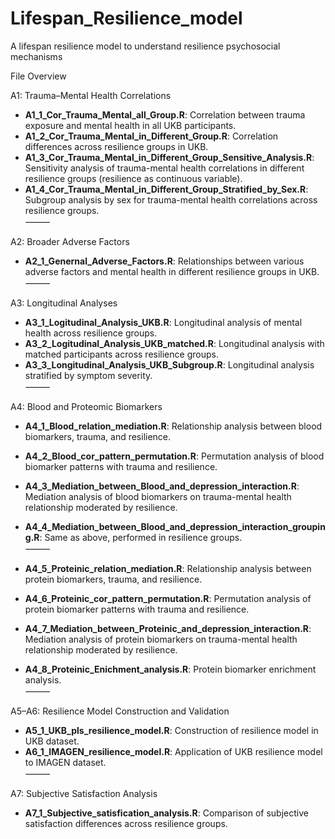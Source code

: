 # Lifespan_Resilience_model
A lifespan resilience model to understand resilience psychosocial mechanisms 

File Overview

A1: Trauma–Mental Health Correlations
- **A1_1_Cor_Trauma_Mental_all_Group.R**: Correlation between trauma exposure and mental health in all UKB participants.
- **A1_2_Cor_Trauma_Mental_in_Different_Group.R**: Correlation differences across resilience groups in UKB.
- **A1_3_Cor_Trauma_Mental_in_Different_Group_Sensitive_Analysis.R**: Sensitivity analysis of trauma-mental health correlations in different resilience groups (resilience as continuous variable).
- **A1_4_Cor_Trauma_Mental_in_Different_Group_Stratified_by_Sex.R**: Subgroup analysis by sex for trauma-mental health correlations across resilience groups.  
⸻

A2: Broader Adverse Factors
- **A2_1_Genernal_Adverse_Factors.R**: Relationships between various adverse factors and mental health in different resilience groups in UKB.  
⸻

A3: Longitudinal Analyses
- **A3_1_Logitudinal_Analysis_UKB.R**: Longitudinal analysis of mental health across resilience groups.
- **A3_2_Logitudinal_Analysis_UKB_matched.R**: Longitudinal analysis with matched participants across resilience groups.
- **A3_3_Longitudinal_Analysis_UKB_Subgroup.R**: Longitudinal analysis stratified by symptom severity.  
⸻

A4: Blood and Proteomic Biomarkers
- **A4_1_Blood_relation_mediation.R**: Relationship analysis between blood biomarkers, trauma, and resilience.
- **A4_2_Blood_cor_pattern_permutation.R**: Permutation analysis of blood biomarker patterns with trauma and resilience.
- **A4_3_Mediation_between_Blood_and_depression_interaction.R**: Mediation analysis of blood biomarkers on trauma-mental health relationship moderated by resilience.
- **A4_4_Mediation_between_Blood_and_depression_interaction_grouping.R**: Same as above, performed in resilience groups.  
⸻

- **A4_5_Proteinic_relation_mediation.R**: Relationship analysis between protein biomarkers, trauma, and resilience.
- **A4_6_Proteinic_cor_pattern_permutation.R**: Permutation analysis of protein biomarker patterns with trauma and resilience.
- **A4_7_Mediation_between_Proteinic_and_depression_interaction.R**: Mediation analysis of protein biomarkers on trauma-mental health relationship moderated by resilience.
- **A4_8_Proteinic_Enichment_analysis.R**: Protein biomarker enrichment analysis.  
⸻

A5–A6: Resilience Model Construction and Validation
- **A5_1_UKB_pls_resilience_model.R**: Construction of resilience model in UKB dataset.
- **A6_1_IMAGEN_resilience_model.R**: Application of UKB resilience model to IMAGEN dataset.  
⸻

A7: Subjective Satisfaction Analysis
- **A7_1_Subjective_satisfication_analysis.R**: Comparison of subjective satisfaction differences across resilience groups.
